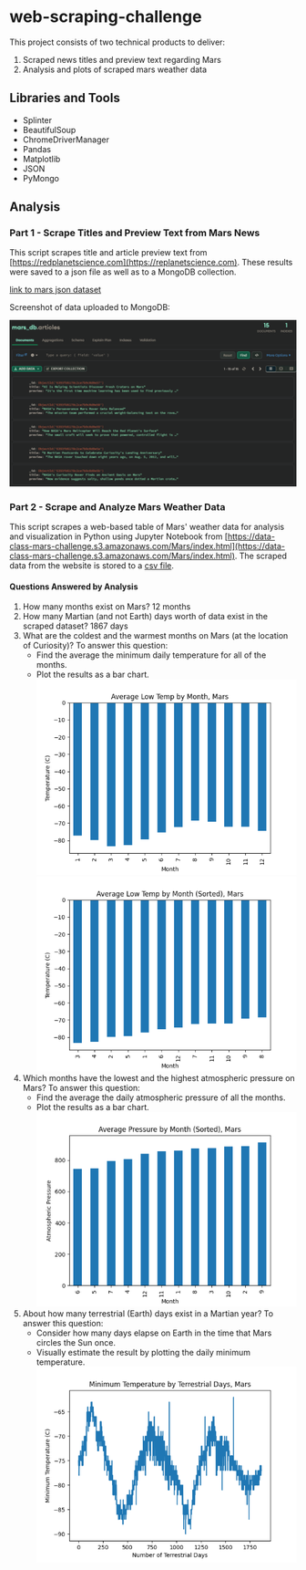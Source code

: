 # web-scraping-challenge
This project consists of two technical products to deliver:
1. Scraped news titles and preview text regarding Mars
2. Analysis and plots of scraped mars weather data

## Libraries and Tools
- Splinter
- BeautifulSoup
- ChromeDriverManager
- Pandas
- Matplotlib
- JSON
- PyMongo

## Analysis
### Part 1 - Scrape Titles and Preview Text from Mars News
This script scrapes title and article preview text from [https://redplanetscience.com](https://replanetscience.com). These results were saved to a json file as well as to a MongoDB collection.


[link to mars json dataset](output/mars.json)

Screenshot of data uploaded to MongoDB:

![mongo](output/mongodb.png)

### Part 2 - Scrape and Analyze Mars Weather Data
This script scrapes a web-based table of Mars' weather data for analysis and visualization in Python using Jupyter Notebook from [https://data-class-mars-challenge.s3.amazonaws.com/Mars/index.html](https://data-class-mars-challenge.s3.amazonaws.com/Mars/index.html). The scraped data from the website is stored to a [csv file](output/mars_weather.csv).

#### Questions Answered by Analysis
1. How many months exist on Mars? 12 months
2. How many Martian (and not Earth) days worth of data exist in the scraped dataset? 1867 days
3. What are the coldest and the warmest months on Mars (at the location of Curiosity)? To answer this question:
   - Find the average the minimum daily temperature for all of the months.
   - Plot the results as a bar chart.
   ![temps_by_month](output/mars_temp.png)
   ![sorted_temps](output/mars_temp_sorted.png)
4. Which months have the lowest and the highest atmospheric pressure on Mars? To answer this question:
   - Find the average the daily atmospheric pressure of all the months.
   - Plot the results as a bar chart.
   ![sorted_pressure_by_month](output/mars_pressure_sorted.png)
5. About how many terrestrial (Earth) days exist in a Martian year? To answer this question:
   - Consider how many days elapse on Earth in the time that Mars circles the Sun once.
   - Visually estimate the result by plotting the daily minimum temperature.
   ![temps_by_date](output/mars_annual_temps.png)
